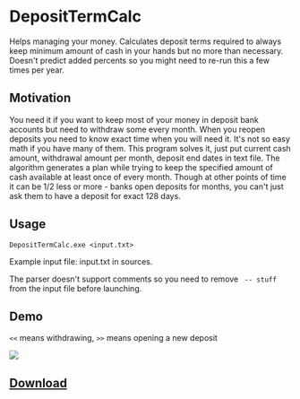 # DepositTermCalc
Helps managing your money. Calculates deposit terms required to always keep minimum amount of cash in your hands but no more than necessary. Doesn't predict added percents so you might need to re-run this a few times per year.

## Motivation
You need it if you want to keep most of your money in deposit bank accounts but need to withdraw some every month.
When you reopen deposits you need to know exact time when you will need it.
It's not so easy math if you have many of them.
This program solves it, just put current cash amount, withdrawal amount per month, deposit end dates in text file.
The algorithm generates a plan while trying to keep the specified amount of cash available at least once of every month.
Though at other points of time it can be 1/2 less or more - banks open deposits for months, you can't just ask them to have a deposit for exact 128 days.

## Usage
`DepositTermCalc.exe <input.txt>`

Example input file: input.txt in sources.

The parser doesn't support comments so you need to remove ` -- stuff` from the input file before launching.

## Demo
`<<` means withdrawing,
`>>` means opening a new deposit

<img src="https://i.imgur.com/0MPwAwi.png" />

## <a href="https://github.com/AqlaSolutions/DepositTermCalc/releases">Download</a>
